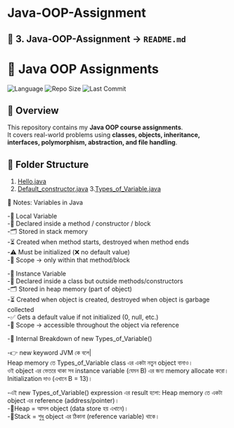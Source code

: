 # Java-OOP-Assignment

## 🔹 3. Java-OOP-Assignment → `README.md`

# 📝 Java OOP Assignments

![Language](https://img.shields.io/badge/language-Java-orange)
![Repo Size](https://img.shields.io/github/repo-size/Md-sihab11/Java-OOP-Assignment)
![Last Commit](https://img.shields.io/github/last-commit/Md-sihab11/Java-OOP-Assignment)

## 📌 Overview
This repository contains my **Java OOP course assignments**.  
It covers real-world problems using **classes, objects, inheritance, interfaces, polymorphism, abstraction, and file handling**.

## 📂 Folder Structure
1. [Hello.java](Hello.java)
2. [Default_constructor.java](Default_constructor.java)
3.[Types_of_Variable.java](Types_of_Variable.java)

📝 Notes: Variables in Java<br>

-🔑 Local Variable  
-📍 Declared inside a method / constructor / block  
-🗂️ Stored in stack memory  
-⏳ Created when method starts, destroyed when method ends  
-⚠️ Must be initialized (❌ no default value)  
-🎯 Scope → only within that method/block  

-🔑 Instance Variable<br>
-📍 Declared inside a class but outside methods/constructors   
-🗂️ Stored in heap memory (part of object)    
-⏳ Created when object is created, destroyed when object is garbage collected  
-✅ Gets a default value if not initialized (0, null, etc.)  
-🎯 Scope → accessible throughout the object via reference  

-🔎 Internal Breakdown of new Types_of_Variable() <br>

-👉 new keyword JVM কে বলে|  
Heap memory তে Types_of_Variable class এর একটা নতুন object বানাও।  
ওই object এর ভেতরে থাকা সব instance variable (যেমন B) এর জন্য memory allocate করো।  
Initialization দাও (এখানে B = 13)।  

-এই new Types_of_Variable() expression এর result হলো: Heap memory তে একটা object এর reference (address/pointer)।  
-🎯Heap = আসল object (data store হয় এখানে)।  
-🎯Stack = শুধু object এর ঠিকানা (reference variable) থাকে।  